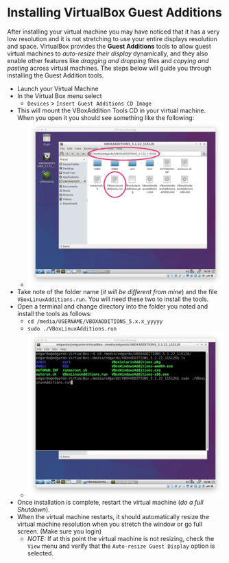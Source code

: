 # Installing VirtualBox Guest Additions

After installing your virtual machine you may have noticed that it has a very low resolution and it is not stretching to use your entire displays resolution and space. VirtualBox provides the **Guest Additions** tools to allow guest virtual machines to _auto-resize their display_ dynamically, and they also enable other features like _dragging and dropping_ files and _copying and pasting_ across virtual machines. The steps below will guide you through installing the Guest Addition tools.

- Launch your Virtual Machine
- In the Virtual Box menu select
    + `Devices` > `Insert Guest Additions CD Image`
- This will mount the VBoxAddition Tools CD in your virtual machine. When you open it you should see something like the following:
    + ![VBoxAdditions folder](images/VBOXADDITIONS.png)
- Take note of the folder name (_it will be different from mine_) and the file `VBoxLinuxAdditions.run`. You will need these two to install the tools.
- Open a terminal and change directory into the folder you noted and install the tools as follows:
    + `cd /media/USERNAME/VBOXADDITIONS_5.x.x_yyyyy`
    + `sudo ./VBoxLinuxAdditions.run`
    + ![VBoxAdditions installation](images/vbox-terminal.png)
- Once installation is complete, restart the virtual machine (_do a full Shutdown_). 
- When the virtual machine restarts, it should automatically resize the virtual machine resolution when you stretch the window or go full screen. (Make sure you login)
    + _NOTE:_ If at this point the virtual machine is not resizing, check the `View` menu and verify that the `Auto-resize Guest Display` option is selected.

